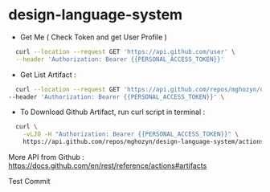 # design-language-system

- Get Me ( Check Token and get User Profile )

```sh
  curl --location --request GET 'https://api.github.com/user' \
  --header 'Authorization: Bearer {{PERSONAL_ACCESS_TOKEN}}'
```

- Get List Artifact :

```sh
  curl --location --request GET 'https://api.github.com/repos/mghozyn/design-language-system/actions/artifacts' \
--header 'Authorization: Bearer {{PERSONAL_ACCESS_TOKEN}}' \
```

- To Download Github Artifact, run curl script in terminal :

```sh
  curl \
    -vLJO -H "Authorization: Bearer {{PERSONAL_ACCESS_TOKEN}}" \
    https://api.github.com/repos/mghozyn/design-language-system/actions/artifacts/{{ARTIFACT_ID}}/zip
```

More API from Github :
https://docs.github.com/en/rest/reference/actions#artifacts

Test Commit
